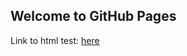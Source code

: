 ## Welcome to GitHub Pages

Link to html test: [here](https://github.com/shayne-andrews/html-testing/blob/master/lab3_sol_q200.html)
